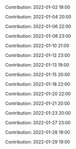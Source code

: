 Contribution: 2022-01-02 19:00

Contribution: 2022-01-04 20:00

Contribution: 2022-01-06 22:00

Contribution: 2022-01-08 23:00

Contribution: 2022-01-10 21:00

Contribution: 2022-01-12 23:00

Contribution: 2022-01-13 19:00

Contribution: 2022-01-15 20:00

Contribution: 2022-01-18 22:00

Contribution: 2022-01-20 22:00

Contribution: 2022-01-21 20:00

Contribution: 2022-01-23 20:00

Contribution: 2022-01-27 23:00

Contribution: 2022-01-28 19:00

Contribution: 2022-01-29 19:00

